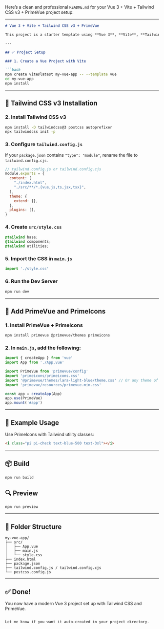 Here’s a clean and professional `README.md` for your Vue 3 + Vite + Tailwind CSS v3 + PrimeVue project setup:

---

````markdown
# Vue 3 + Vite + Tailwind CSS v3 + PrimeVue

This project is a starter template using **Vue 3**, **Vite**, **Tailwind CSS v3**, and **PrimeVue** with **PrimeIcons**.

---

## ✅ Project Setup

### 1. Create a Vue Project with Vite

```bash
npm create vite@latest my-vue-app -- --template vue
cd my-vue-app
npm install
````

---

## 🚀 Tailwind CSS v3 Installation

### 2. Install Tailwind CSS v3

```bash
npm install -D tailwindcss@3 postcss autoprefixer
npx tailwindcss init -p
```

### 3. Configure `tailwind.config.js`

If your `package.json` contains `"type": "module"`, rename the file to `tailwind.config.cjs`.

```js
// tailwind.config.js or tailwind.config.cjs
module.exports = {
  content: [
    "./index.html",
    "./src/**/*.{vue,js,ts,jsx,tsx}",
  ],
  theme: {
    extend: {},
  },
  plugins: [],
}
```

### 4. Create `src/style.css`

```css
@tailwind base;
@tailwind components;
@tailwind utilities;
```

### 5. Import the CSS in `main.js`

```js
import './style.css'
```

### 6. Run the Dev Server

```bash
npm run dev
```

---

## 🎨 Add PrimeVue and PrimeIcons

### 1. Install PrimeVue + PrimeIcons

```bash
npm install primevue @primevue/themes primeicons
```

### 2. In `main.js`, add the following:

```js
import { createApp } from 'vue'
import App from './App.vue'

import PrimeVue from 'primevue/config'
import 'primeicons/primeicons.css'
import '@primevue/themes/lara-light-blue/theme.css' // Or any theme of your choice
import 'primevue/resources/primevue.min.css'

const app = createApp(App)
app.use(PrimeVue)
app.mount('#app')
```

---

## 🧪 Example Usage

Use PrimeIcons with Tailwind utility classes:

```html
<i class="pi pi-check text-blue-500 text-3xl"></i>
```

---

## 📦 Build

```bash
npm run build
```

## 🔍 Preview

```bash
npm run preview
```

---

## 📁 Folder Structure

```
my-vue-app/
├── src/
│   ├── App.vue
│   ├── main.js
│   └── style.css
├── index.html
├── package.json
├── tailwind.config.js / tailwind.config.cjs
└── postcss.config.js
```

---

## ✅ Done!

You now have a modern Vue 3 project set up with Tailwind CSS and PrimeVue.

```

Let me know if you want it auto-created in your project directory.
```
